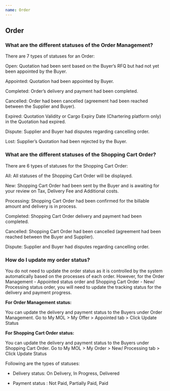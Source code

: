 ```yaml
---
name: Order 
---
```


## Order

###  What are the different statuses of the Order Management?

There are 7 types of statuses for an Order:

Open: Quotation had been sent based on the Buyer’s RFQ but had not yet been appointed by the Buyer.

Appointed: Quotation had been appointed by Buyer.

Completed: Order’s delivery and payment had been completed.

Cancelled: Order had been cancelled (agreement had been reached between the Supplier and Buyer).

Expired: Quotation Validity or Cargo Expiry Date (Chartering platform only) in the Quotation had expired.

Dispute: Supplier and Buyer had disputes regarding cancelling order. 

Lost: Supplier’s Quotation had been rejected by the Buyer.

###  What are the different statuses of the Shopping Cart Order?

There are 6 types of statuses for the Shopping Cart Order:

All: All statuses of the Shopping Cart Order will be displayed.

New: Shopping Cart Order had been sent by the Buyer and is awaiting for your review on Tax, Delivery Fee and Additional costs.

Processing: Shopping Cart Order had been confirmed for the billable amount and delivery is in process.

Completed: Shopping Cart Order delivery and payment had been completed.

Cancelled: Shopping Cart Order had been cancelled (agreement had been reached between the Buyer and Supplier).

Dispute: Supplier and Buyer had disputes regarding cancelling order. 

###  How do I update my order status?

You do not need to update the order status as it is controlled by the system automatically based on the processes of each order. However, for the Order Management - Appointed status order and Shopping Cart Order - New/ Processing status order, you will need to update the tracking status for the delivery and payment progress. 

**For Order Management status:**

You can update the delivery and payment status to the Buyers under Order Management. Go to My MOL > My Offer > Appointed tab > Click Update Status 

**For Shopping Cart Order status:**

You can update the delivery and payment status to the Buyers under Shopping Cart Order. Go to My MOL > My Order > New/ Processing tab > Click Update Status 

Following are the types of statuses:

-	Delivery status: On Delivery, In Progress, Delivered
 
-	Payment status : Not Paid, Partially Paid, Paid 
